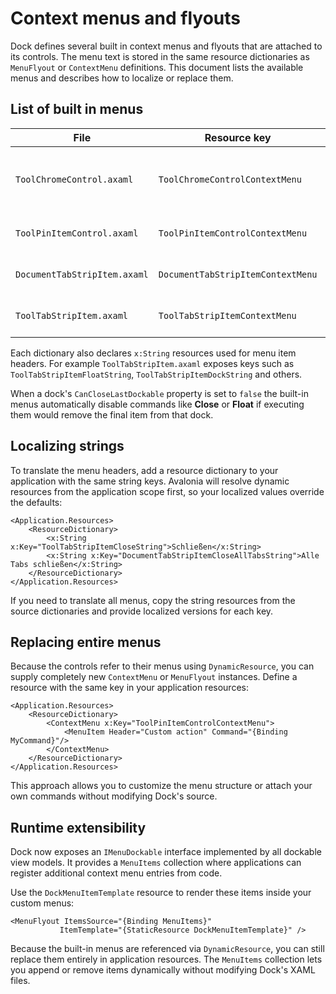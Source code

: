 # Context menus and flyouts

Dock defines several built in context menus and flyouts that are attached to its controls. The menu text is stored in the same resource dictionaries as `MenuFlyout` or `ContextMenu` definitions. This document lists the available menus and describes how to localize or replace them.

## List of built in menus

| File | Resource key | Purpose |
| ---- | ------------ | ------- |
| `ToolChromeControl.axaml` | `ToolChromeControlContextMenu` | Menu for tool chrome grip button. |
| `ToolPinItemControl.axaml` | `ToolPinItemControlContextMenu` | Menu for pinned tool tabs. |
| `DocumentTabStripItem.axaml` | `DocumentTabStripItemContextMenu` | Menu for document tab items. |
| `ToolTabStripItem.axaml` | `ToolTabStripItemContextMenu` | Menu for tool tab items. |

Each dictionary also declares `x:String` resources used for menu item headers. For example `ToolTabStripItem.axaml` exposes keys such as `ToolTabStripItemFloatString`, `ToolTabStripItemDockString` and others.

When a dock's `CanCloseLastDockable` property is set to `false` the built-in menus automatically disable commands like **Close** or **Float** if executing them would remove the final item from that dock.

## Localizing strings

To translate the menu headers, add a resource dictionary to your application with the same string keys. Avalonia will resolve dynamic resources from the application scope first, so your localized values override the defaults:

```xaml
<Application.Resources>
    <ResourceDictionary>
        <x:String x:Key="ToolTabStripItemCloseString">Schließen</x:String>
        <x:String x:Key="DocumentTabStripItemCloseAllTabsString">Alle Tabs schließen</x:String>
    </ResourceDictionary>
</Application.Resources>
```

If you need to translate all menus, copy the string resources from the source dictionaries and provide localized versions for each key.

## Replacing entire menus

Because the controls refer to their menus using `DynamicResource`, you can supply completely new `ContextMenu` or `MenuFlyout` instances. Define a resource with the same key in your application resources:

```xaml
<Application.Resources>
    <ResourceDictionary>
        <ContextMenu x:Key="ToolPinItemControlContextMenu">
            <MenuItem Header="Custom action" Command="{Binding MyCommand}"/>
        </ContextMenu>
    </ResourceDictionary>
</Application.Resources>
```

This approach allows you to customize the menu structure or attach your own commands without modifying Dock's source.

## Runtime extensibility

Dock now exposes an `IMenuDockable` interface implemented by all dockable view models. It provides a `MenuItems` collection where applications can register additional context menu entries from code.

Use the `DockMenuItemTemplate` resource to render these items inside your custom menus:

```xaml
<MenuFlyout ItemsSource="{Binding MenuItems}"
           ItemTemplate="{StaticResource DockMenuItemTemplate}" />
```

Because the built-in menus are referenced via `DynamicResource`, you can still replace them entirely in application resources. The `MenuItems` collection lets you append or remove items dynamically without modifying Dock's XAML files.

